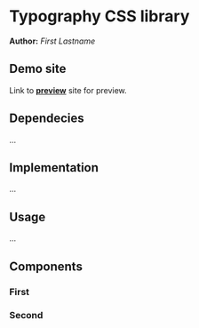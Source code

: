 # Typography CSS library
**Author:** *First Lastname*
## Demo site
Link to **[preview](http://www.github.io/2022l4web-css-typographic-library-MarciPhan/settings)** site for preview.
## Dependecies
...
## Implementation
...
## Usage
...
## Components
### First
### Second
